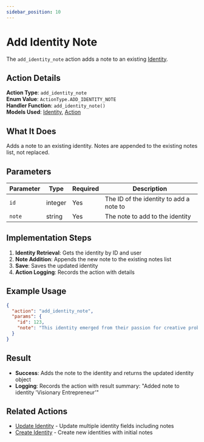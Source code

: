 ```yaml
---
sidebar_position: 10
---
```


# Add Identity Note

The `add_identity_note` action adds a note to an existing [Identity](/docs/database/models/identity).

## Action Details

**Action Type**: `add_identity_note`  
**Enum Value**: `ActionType.ADD_IDENTITY_NOTE`  
**Handler Function**: `add_identity_note()`  
**Models Used**: [Identity](/docs/database/models/identity), [Action](/docs/database/models/action)

## What It Does

Adds a note to an existing identity. Notes are appended to the existing notes list, not replaced.

## Parameters

| Parameter | Type    | Required | Description                             |
| --------- | ------- | -------- | --------------------------------------- |
| `id`      | integer | Yes      | The ID of the identity to add a note to |
| `note`    | string  | Yes      | The note to add to the identity         |

## Implementation Steps

1. **Identity Retrieval**: Gets the identity by ID and user
2. **Note Addition**: Appends the new note to the existing notes list
3. **Save**: Saves the updated identity
4. **Action Logging**: Records the action with details

## Example Usage

```json
{
  "action": "add_identity_note",
  "params": {
    "id": 123,
    "note": "This identity emerged from their passion for creative problem-solving"
  }
}
```

## Result

- **Success**: Adds the note to the identity and returns the updated identity object
- **Logging**: Records the action with result summary: "Added note to identity 'Visionary Entrepreneur'"

## Related Actions

- [Update Identity](update-identity) - Update multiple identity fields including notes
- [Create Identity](create-identity) - Create new identities with initial notes

